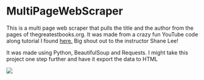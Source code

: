 # MultiPageWebScraper

<p>This is a multi page web scraper that pulls the title and the author from the pages of thegreatestbooks.org.  It was made from a crazy fun YouTube code along tutorial I found <a href src="https://www.youtube.com/watch?v=Dh9Ihheqyu8">here.</a>  Big shout out to the instructor Shane Lee!</p>

<p>It was made using Python, BeautifulSoup and Requests.  I might take this project one step further and have it export the data to HTML</p>

![](Capture.JGP)
